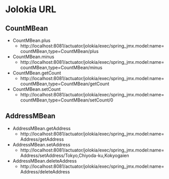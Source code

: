 # Jolokia URL

## CountMBean

- CountMBean.plus
    - http://localhost:8081/actuator/jolokia/exec/spring_jmx.model:name=countMBean,type=CountMBean/plus
- CountMBean.minus
    - http://localhost:8081/actuator/jolokia/exec/spring_jmx.model:name=countMBean,type=CountMBean/minus
- CountMBean.getCount
    - http://localhost:8081/actuator/jolokia/exec/spring_jmx.model:name=countMBean,type=CountMBean/getCount
- CountMBean.setCount
    - http://localhost:8081/actuator/jolokia/exec/spring_jmx.model:name=countMBean,type=CountMBean/setCount/0

## AddressMBean
- AddressMBean.getAddress
  - http://localhost:8081/actuator/jolokia/exec/spring_jmx.model:name=Address/getAddress
- AddressMBean.setAddress
  - http://localhost:8081/actuator/jolokia/exec/spring_jmx.model:name=Address/setAddress/Tokyo,Chiyoda-ku,Kokyogaien
- AddressMBean.deleteAddress
  - http://localhost:8081/actuator/jolokia/exec/spring_jmx.model:name=Address/deleteAddress

